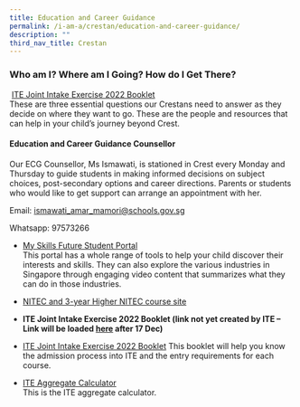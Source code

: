 ```yaml
---
title: Education and Career Guidance
permalink: /i-am-a/crestan/education-and-career-guidance/
description: ""
third_nav_title: Crestan
---
```

### Who am I? Where am I Going? How do I Get There?

&nbsp;[ITE Joint Intake Exercise 2022 Booklet](/files/gce-n-admission-booklet-2022_compressed.pdf)
 <br>These are three essential questions our Crestans need to answer as they decide on where they want to go. These are the people and resources that can help in your child’s journey beyond Crest.  
  

#### Education and Career Guidance Counsellor
Our ECG Counsellor, Ms Ismawati, is stationed in Crest every Monday and Thursday to guide students in making informed decisions on subject choices, post-secondary options and career directions. Parents or students who would like to get support can arrange an appointment with her.  
  
Email:&nbsp;[ismawati\_amar\_mamori@schools.gov.sg](mailto:ismawati_amar_mamori@schools.gov.sg)  
  
Whatsapp: 97573266

* [My Skills Future Student Portal](https://www.myskillsfuture.gov.sg/content/student/en/secondary.html)  
This portal has a whole range of tools to help your child discover their interests and skills. They can also explore the various industries in Singapore through engaging video content that&nbsp;summarizes&nbsp;what they can do in those industries.

* [NITEC and 3-year Higher NITEC course site](https://www.ite.edu.sg/courses/full-time-courses/nitec-and-3-year-higher-nitec)

* **ITE Joint Intake Exercise 2022 Booklet (link not yet created by ITE – Link will be loaded&nbsp;[here](https://www.ite.edu.sg/admissions/full-time-courses/nitec-and-3-year-higher-nitec/application-for-nitec-and-3-year-higher-nitec)&nbsp;after 17 Dec)**

* [ITE Joint Intake Exercise 2022 Booklet](/files/gce-n-admission-booklet-2022%20(2)_compressed.pdf)
This booklet will help you know the admission process into ITE and the entry requirements for each course.&nbsp;&nbsp;

* [ITE Aggregate Calculator](https://docs.google.com/spreadsheets/d/1UtE1u0O7WcjoFlna5stcYw8kbgbUZ6H3DrghJNiZOwM/edit#gid=0)  
This is the ITE aggregate calculator.